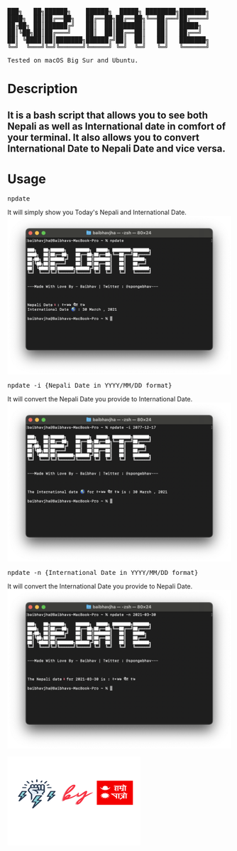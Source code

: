 <pre>
███╗   ██╗██████╗    ██████╗  █████╗ ████████╗███████╗
████╗  ██║██╔══██╗   ██╔══██╗██╔══██╗╚══██╔══╝██╔════╝
██╔██╗ ██║██████╔╝   ██║  ██║███████║   ██║   █████╗ 
██║╚██╗██║██╔═══╝    ██║  ██║██╔══██║   ██║   ██╔══╝  
██║ ╚████║██║███████╗██████╔╝██║  ██║   ██║   ███████╗
╚═╝  ╚═══╝╚═╝╚══════╝╚═════╝ ╚═╝  ╚═╝   ╚═╝   ╚══════╝
</pre>

<pre>Tested on macOS Big Sur and Ubuntu.</pre>

# Description
## It is a bash script that allows you to see both Nepali as well as International date in comfort of your terminal. It also allows you to convert International Date to Nepali Date and vice versa.

# Usage

<pre>npdate</pre>
It will simply show you Today's Nepali and International Date.
<img src="images/npdatenormal.png">
<pre>npdate -i {Nepali Date in YYYY/MM/DD format}</pre>
It will convert the Nepali Date you provide to International Date.
<img src="images/npdateneptoend.png">
<pre>npdate -n {International Date in YYYY/MM/DD format}</pre>
It will convert the International Date you provide to Nepali Date.
<img src="images/npdateengtonep.png">


<img src="images/poweredbyhamropatro.png" width=300px height=200px>

